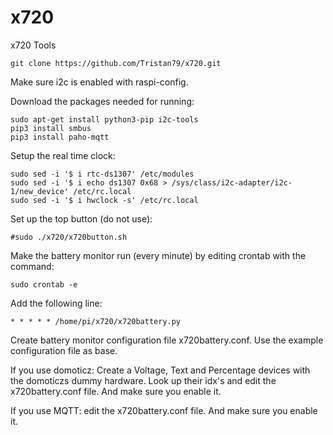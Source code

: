 # x720
 x720 Tools
 
```
git clone https://github.com/Tristan79/x720.git
```

Make sure i2c is enabled with raspi-config.

Download the packages needed for running:
```
sudo apt-get install python3-pip i2c-tools
pip3 install smbus
pip3 install paho-mqtt
```

Setup the real time clock:
```
sudo sed -i '$ i rtc-ds1307' /etc/modules
sudo sed -i '$ i echo ds1307 0x68 > /sys/class/i2c-adapter/i2c-1/new_device' /etc/rc.local
sudo sed -i '$ i hwclock -s' /etc/rc.local
```

Set up the top button (do not use):
```
#sudo ./x720/x720button.sh
```

Make the battery monitor run (every minute) by editing crontab with the command:
```
sudo crontab -e
```
Add the following line:
```
* * * * * /home/pi/x720/x720battery.py
```

Create battery monitor configuration file x720battery.conf. Use the example configuration file as base.

If you use domoticz: Create a Voltage, Text and Percentage devices with the domoticzs dummy hardware. Look up their idx's and edit the x720battery.conf file. And make sure you enable it.

If you use MQTT:
edit the x720battery.conf file. And make sure you enable it.
